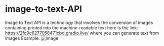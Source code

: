 # image-to-text-API
Image to Text API is a technology that involves the conversion of images containing printed  into the machine-readable text
here is the link: https://2fc9c6277058471cbd.gradio.live/ where you can generate text from images
Example:
![image](https://github.com/roshni123-source/image-to-text-API/assets/73282095/e9bbc7c5-0b9d-46ad-9b53-bbd0b79cc51b)
